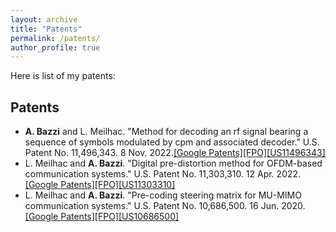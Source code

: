 ```yaml
---
layout: archive
title: "Patents"
permalink: /patents/
author_profile: true
---
```

Here is list of my patents:
## Patents
* **A. Bazzi** and L. Meilhac. "Method for decoding an rf signal bearing a sequence of symbols modulated by cpm and associated decoder." U.S. Patent No. 11,496,343. 8 Nov. 2022.[[Google Patents]](https://patents.google.com/patent/US11496343B2/en)[[FPO]](https://www.freepatentsonline.com/11496343.html)[[US11496343]](https://patentimages.storage.googleapis.com/a8/d7/33/ec7e6f97dd34a7/US11496343.pdf)
*  L. Meilhac and **A. Bazzi**. "Digital pre-distortion method for OFDM-based communication systems." U.S. Patent No. 11,303,310. 12 Apr. 2022.[[Google Patents]](https://patents.google.com/patent/US11303310B2/en)[[FPO]](https://www.freepatentsonline.com/11303310.html)[[US11303310]](https://patentimages.storage.googleapis.com/51/02/df/61b3c9e3310496/US11303310.pdf)
* L. Meilhac and **A. Bazzi**. "Pre-coding steering matrix for MU-MIMO communication systems." U.S. Patent No. 10,686,500. 16 Jun. 2020.[[Google Patents]](https://patents.google.com/patent/US10686500B2/en)[[FPO]](https://www.freepatentsonline.com/10686500.html)[[US10686500]](https://patentimages.storage.googleapis.com/ad/fb/01/c889cb61be23a8/US10686500.pdf)
